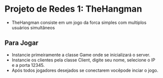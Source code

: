 # Projeto de Redes 1: TheHangman

* TheHangman consiste em um jogo da forca simples com multiplos usuários simultâneos

## Para Jogar

* Instancie primeiramente a classe Game onde se inicializará o server.
* Instancie os clientes pela classe Client, digite seu nome, selecione o IP e a porta 12345.
* Após todos jogadores desejados se conectarem vocêpode inciar o jogo.
